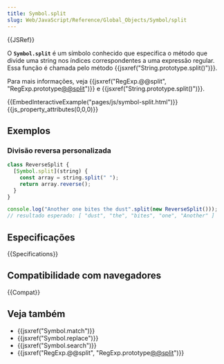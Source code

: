 ```yaml
---
title: Symbol.split
slug: Web/JavaScript/Reference/Global_Objects/Symbol/split
---
```


{{JSRef}}

O **`Symbol.split`** é um símbolo conhecido que especifica o método que divide uma string nos índices correspondentes a uma expressão regular. Essa função é chamada pelo método {{jsxref("String.prototype.split()")}}.

Para mais informações, veja {{jsxref("RegExp.@@split", "RegExp.prototype[@@split]()")}} e {{jsxref("String.prototype.split()")}}.

{{EmbedInteractiveExample("pages/js/symbol-split.html")}}{{js_property_attributes(0,0,0)}}

## Exemplos

### Divisão reversa personalizada

```js
class ReverseSplit {
  [Symbol.split](string) {
    const array = string.split(" ");
    return array.reverse();
  }
}

console.log("Another one bites the dust".split(new ReverseSplit()));
// resultado esperado: [ "dust", "the", "bites", "one", "Another" ]
```

## Especificações

{{Specifications}}

## Compatibilidade com navegadores

{{Compat}}

## Veja também

- {{jsxref("Symbol.match")}}
- {{jsxref("Symbol.replace")}}
- {{jsxref("Symbol.search")}}
- {{jsxref("RegExp.@@split", "RegExp.prototype[@@split]()")}}
